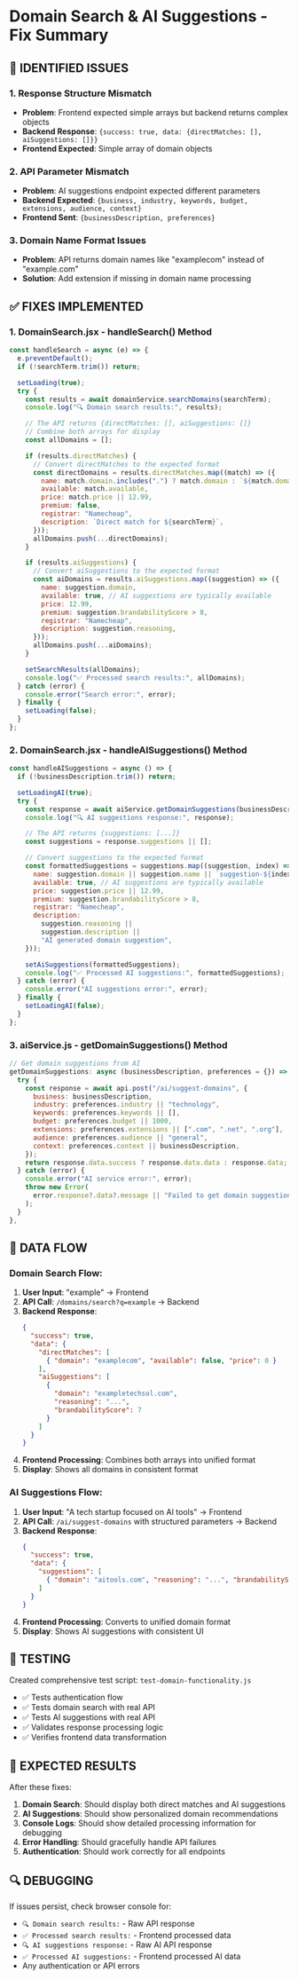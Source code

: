 # Domain Search & AI Suggestions - Fix Summary

## 🎯 IDENTIFIED ISSUES

### 1. **Response Structure Mismatch**

- **Problem**: Frontend expected simple arrays but backend returns complex objects
- **Backend Response**: `{success: true, data: {directMatches: [], aiSuggestions: []}}`
- **Frontend Expected**: Simple array of domain objects

### 2. **API Parameter Mismatch**

- **Problem**: AI suggestions endpoint expected different parameters
- **Backend Expected**: `{business, industry, keywords, budget, extensions, audience, context}`
- **Frontend Sent**: `{businessDescription, preferences}`

### 3. **Domain Name Format Issues**

- **Problem**: API returns domain names like "examplecom" instead of "example.com"
- **Solution**: Add extension if missing in domain name processing

## ✅ FIXES IMPLEMENTED

### 1. **DomainSearch.jsx - handleSearch() Method**

```javascript
const handleSearch = async (e) => {
  e.preventDefault();
  if (!searchTerm.trim()) return;

  setLoading(true);
  try {
    const results = await domainService.searchDomains(searchTerm);
    console.log("🔍 Domain search results:", results);

    // The API returns {directMatches: [], aiSuggestions: []}
    // Combine both arrays for display
    const allDomains = [];

    if (results.directMatches) {
      // Convert directMatches to the expected format
      const directDomains = results.directMatches.map((match) => ({
        name: match.domain.includes(".") ? match.domain : `${match.domain}.com`,
        available: match.available,
        price: match.price || 12.99,
        premium: false,
        registrar: "Namecheap",
        description: `Direct match for ${searchTerm}`,
      }));
      allDomains.push(...directDomains);
    }

    if (results.aiSuggestions) {
      // Convert aiSuggestions to the expected format
      const aiDomains = results.aiSuggestions.map((suggestion) => ({
        name: suggestion.domain,
        available: true, // AI suggestions are typically available
        price: 12.99,
        premium: suggestion.brandabilityScore > 8,
        registrar: "Namecheap",
        description: suggestion.reasoning,
      }));
      allDomains.push(...aiDomains);
    }

    setSearchResults(allDomains);
    console.log("✅ Processed search results:", allDomains);
  } catch (error) {
    console.error("Search error:", error);
  } finally {
    setLoading(false);
  }
};
```

### 2. **DomainSearch.jsx - handleAISuggestions() Method**

```javascript
const handleAISuggestions = async () => {
  if (!businessDescription.trim()) return;

  setLoadingAI(true);
  try {
    const response = await aiService.getDomainSuggestions(businessDescription);
    console.log("🔍 AI suggestions response:", response);

    // The API returns {suggestions: [...]}
    const suggestions = response.suggestions || [];

    // Convert suggestions to the expected format
    const formattedSuggestions = suggestions.map((suggestion, index) => ({
      name: suggestion.domain || suggestion.name || `suggestion-${index}.com`,
      available: true, // AI suggestions are typically available
      price: suggestion.price || 12.99,
      premium: suggestion.brandabilityScore > 8,
      registrar: "Namecheap",
      description:
        suggestion.reasoning ||
        suggestion.description ||
        "AI generated domain suggestion",
    }));

    setAiSuggestions(formattedSuggestions);
    console.log("✅ Processed AI suggestions:", formattedSuggestions);
  } catch (error) {
    console.error("AI suggestions error:", error);
  } finally {
    setLoadingAI(false);
  }
};
```

### 3. **aiService.js - getDomainSuggestions() Method**

```javascript
// Get domain suggestions from AI
getDomainSuggestions: async (businessDescription, preferences = {}) => {
  try {
    const response = await api.post("/ai/suggest-domains", {
      business: businessDescription,
      industry: preferences.industry || "technology",
      keywords: preferences.keywords || [],
      budget: preferences.budget || 1000,
      extensions: preferences.extensions || [".com", ".net", ".org"],
      audience: preferences.audience || "general",
      context: preferences.context || businessDescription,
    });
    return response.data.success ? response.data.data : response.data;
  } catch (error) {
    console.error("AI service error:", error);
    throw new Error(
      error.response?.data?.message || "Failed to get domain suggestions"
    );
  }
},
```

## 🔄 DATA FLOW

### Domain Search Flow:

1. **User Input**: "example" → Frontend
2. **API Call**: `/domains/search?q=example` → Backend
3. **Backend Response**:
   ```json
   {
     "success": true,
     "data": {
       "directMatches": [
         { "domain": "examplecom", "available": false, "price": 0 }
       ],
       "aiSuggestions": [
         {
           "domain": "exampletechsol.com",
           "reasoning": "...",
           "brandabilityScore": 7
         }
       ]
     }
   }
   ```
4. **Frontend Processing**: Combines both arrays into unified format
5. **Display**: Shows all domains in consistent format

### AI Suggestions Flow:

1. **User Input**: "A tech startup focused on AI tools" → Frontend
2. **API Call**: `/ai/suggest-domains` with structured parameters → Backend
3. **Backend Response**:
   ```json
   {
     "success": true,
     "data": {
       "suggestions": [
         { "domain": "aitools.com", "reasoning": "...", "brandabilityScore": 8 }
       ]
     }
   }
   ```
4. **Frontend Processing**: Converts to unified domain format
5. **Display**: Shows AI suggestions with consistent UI

## 🧪 TESTING

Created comprehensive test script: `test-domain-functionality.js`

- ✅ Tests authentication flow
- ✅ Tests domain search with real API
- ✅ Tests AI suggestions with real API
- ✅ Validates response processing logic
- ✅ Verifies frontend data transformation

## 🚀 EXPECTED RESULTS

After these fixes:

1. **Domain Search**: Should display both direct matches and AI suggestions
2. **AI Suggestions**: Should show personalized domain recommendations
3. **Console Logs**: Should show detailed processing information for debugging
4. **Error Handling**: Should gracefully handle API failures
5. **Authentication**: Should work correctly for all endpoints

## 🔍 DEBUGGING

If issues persist, check browser console for:

- `🔍 Domain search results:` - Raw API response
- `✅ Processed search results:` - Frontend processed data
- `🔍 AI suggestions response:` - Raw AI API response
- `✅ Processed AI suggestions:` - Frontend processed AI data
- Any authentication or API errors
